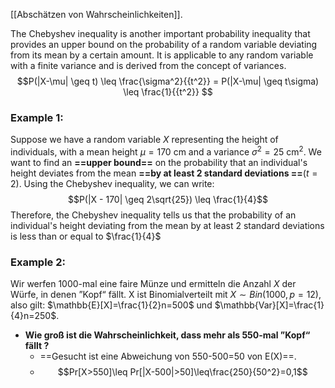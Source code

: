 [[Abschätzen von Wahrscheinlichkeiten]].

The Chebyshev inequality is another important probability inequality that provides an upper bound on the probability of a random variable deviating from its mean by a certain amount. It is applicable to any random variable with a finite variance and is derived from the concept of variances.
 $$P(|X-\mu| \geq t) \leq \frac{\sigma^2}{{t^2}} = P(|X-\mu| \geq t\sigma) \leq \frac{1}{{t^2}} $$

### Example 1:
Suppose we have a random variable $X$ representing the height of individuals, with a mean height $\mu = 170$ cm and a variance $\sigma^2 = 25$ cm$^2$. We want to find an **==upper bound==** on the probability that an individual's height deviates from the mean **==by at least 2 standard deviations ==**($t = 2$). Using the Chebyshev inequality, we can write: $$P(|X - 170| \geq 2\sqrt{25}) \leq \frac{1}{4}$$
Therefore, the Chebyshev inequality tells us that the probability of an individual's height deviating from the mean by at least 2 standard deviations is less than or equal to $\frac{1}{4}$

### Example 2:
Wir werfen 1000-mal eine faire Münze und ermitteln die Anzahl $X$ der Würfe, in denen ”Kopf“ fällt. X ist Binomialverteilt mit $X \sim Bin(1000, p = 12 )$, also gilt: $\mathbb{E}[X]=\frac{1}{2}n=500$ und $\mathbb{Var}[X]=\frac{1}{4}n=250$.
- **Wie groß ist die Wahrscheinlichkeit, dass mehr als 550-mal ”Kopf“ fällt ?**
	- ==Gesucht ist eine Abweichung von 550-500=50 von E(X)==.
	- $$Pr[X>550]\leq Pr[|X-500|>50]\leq\frac{250}{50^2}=0,1$$
